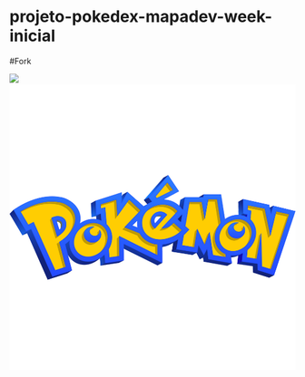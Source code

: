 # projeto-pokedex-mapadev-week-inicial
#Fork

<img src="src/gif/pokedex.gif">
<img url("https://github.com/revertemayene/projeto-pokedex/blob/main/github/image/logo.png")>

<img src="src/imagens/logo.png">
